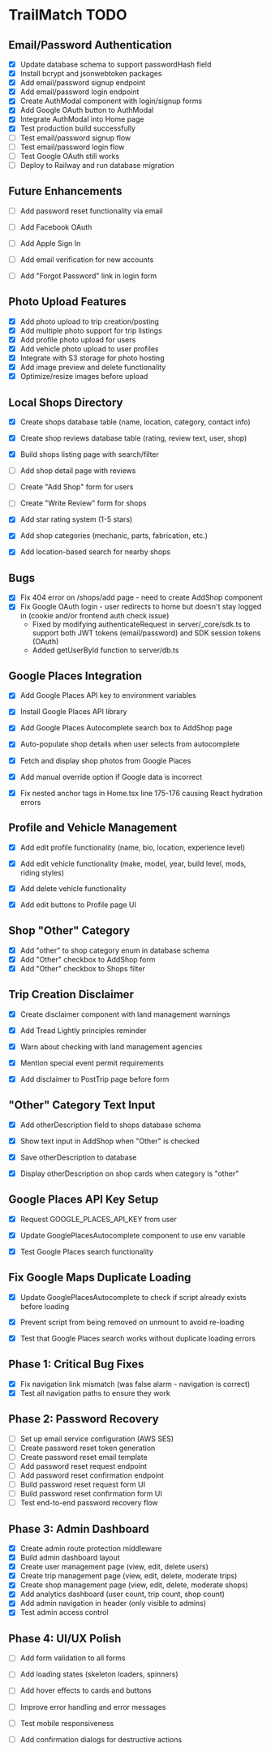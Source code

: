 # TrailMatch TODO

## Email/Password Authentication
- [x] Update database schema to support passwordHash field
- [x] Install bcrypt and jsonwebtoken packages
- [x] Add email/password signup endpoint
- [x] Add email/password login endpoint  
- [x] Create AuthModal component with login/signup forms
- [x] Add Google OAuth button to AuthModal
- [x] Integrate AuthModal into Home page
- [x] Test production build successfully
- [ ] Test email/password signup flow
- [ ] Test email/password login flow
- [ ] Test Google OAuth still works
- [ ] Deploy to Railway and run database migration

## Future Enhancements
- [ ] Add password reset functionality via email
- [ ] Add Facebook OAuth
- [ ] Add Apple Sign In
- [ ] Add email verification for new accounts
- [ ] Add "Forgot Password" link in login form



## Photo Upload Features
- [x] Add photo upload to trip creation/posting
- [x] Add multiple photo support for trip listings
- [x] Add profile photo upload for users
- [x] Add vehicle photo upload to user profiles
- [x] Integrate with S3 storage for photo hosting
- [x] Add image preview and delete functionality
- [x] Optimize/resize images before upload

## Local Shops Directory
- [x] Create shops database table (name, location, category, contact info)
- [x] Create shop reviews database table (rating, review text, user, shop)
- [x] Build shops listing page with search/filter
- [ ] Add shop detail page with reviews
- [ ] Create "Add Shop" form for users
- [ ] Create "Write Review" form for shops
- [x] Add star rating system (1-5 stars)
- [x] Add shop categories (mechanic, parts, fabrication, etc.)
- [x] Add location-based search for nearby shops



## Bugs
- [x] Fix 404 error on /shops/add page - need to create AddShop component
- [x] Fix Google OAuth login - user redirects to home but doesn't stay logged in (cookie and/or frontend auth check issue)
  - Fixed by modifying authenticateRequest in server/_core/sdk.ts to support both JWT tokens (email/password) and SDK session tokens (OAuth)
  - Added getUserById function to server/db.ts



## Google Places Integration
- [x] Add Google Places API key to environment variables
- [x] Install Google Places API library
- [x] Add Google Places Autocomplete search box to AddShop page
- [x] Auto-populate shop details when user selects from autocomplete
- [x] Fetch and display shop photos from Google Places
- [x] Add manual override option if Google data is incorrect


- [x] Fix nested anchor tags in Home.tsx line 175-176 causing React hydration errors



## Profile and Vehicle Management
- [x] Add edit profile functionality (name, bio, location, experience level)
- [x] Add edit vehicle functionality (make, model, year, build level, mods, riding styles)
- [x] Add delete vehicle functionality
- [x] Add edit buttons to Profile page UI



## Shop "Other" Category
- [x] Add "other" to shop category enum in database schema
- [x] Add "Other" checkbox to AddShop form
- [x] Add "Other" checkbox to Shops filter

## Trip Creation Disclaimer
- [x] Create disclaimer component with land management warnings
- [x] Add Tread Lightly principles reminder
- [x] Warn about checking with land management agencies
- [x] Mention special event permit requirements
- [x] Add disclaimer to PostTrip page before form



## "Other" Category Text Input
- [x] Add otherDescription field to shops database schema
- [x] Show text input in AddShop when "Other" is checked
- [x] Save otherDescription to database
- [x] Display otherDescription on shop cards when category is "other"



## Google Places API Key Setup
- [x] Request GOOGLE_PLACES_API_KEY from user
- [x] Update GooglePlacesAutocomplete component to use env variable
- [x] Test Google Places search functionality



## Fix Google Maps Duplicate Loading
- [x] Update GooglePlacesAutocomplete to check if script already exists before loading
- [x] Prevent script from being removed on unmount to avoid re-loading
- [x] Test that Google Places search works without duplicate loading errors




## Phase 1: Critical Bug Fixes
- [x] Fix navigation link mismatch (was false alarm - navigation is correct)
- [x] Test all navigation paths to ensure they work

## Phase 2: Password Recovery
- [ ] Set up email service configuration (AWS SES)
- [ ] Create password reset token generation
- [ ] Create password reset email template
- [ ] Add password reset request endpoint
- [ ] Add password reset confirmation endpoint
- [ ] Build password reset request form UI
- [ ] Build password reset confirmation form UI
- [ ] Test end-to-end password recovery flow

## Phase 3: Admin Dashboard
- [x] Create admin route protection middleware
- [x] Build admin dashboard layout
- [x] Create user management page (view, edit, delete users)
- [x] Create trip management page (view, edit, delete, moderate trips)
- [x] Create shop management page (view, edit, delete, moderate shops)
- [x] Add analytics dashboard (user count, trip count, shop count)
- [x] Add admin navigation in header (only visible to admins)
- [x] Test admin access control

## Phase 4: UI/UX Polish
- [ ] Add form validation to all forms
- [ ] Add loading states (skeleton loaders, spinners)
- [ ] Add hover effects to cards and buttons
- [ ] Improve error handling and error messages
- [ ] Test mobile responsiveness
- [ ] Add confirmation dialogs for destructive actions

